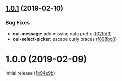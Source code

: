 ## [1.0.1](https://github.com/antleblanc/atom-ovh-ui-kit-snippets/compare/v1.0.0...v1.0.1) (2019-02-10)


### Bug Fixes

* **oui-message:** add missing data prefix ([f02ffd3](https://github.com/antleblanc/atom-ovh-ui-kit-snippets/commit/f02ffd3))
* **oui-select-picker:** escape curly braces ([f898bc0](https://github.com/antleblanc/atom-ovh-ui-kit-snippets/commit/f898bc0))



# 1.0.0 (2019-02-09)

Initial release ([1b94e9b](https://github.com/antleblanc/atom-ovh-ui-kit-snippets/commit/1b94e9b))
